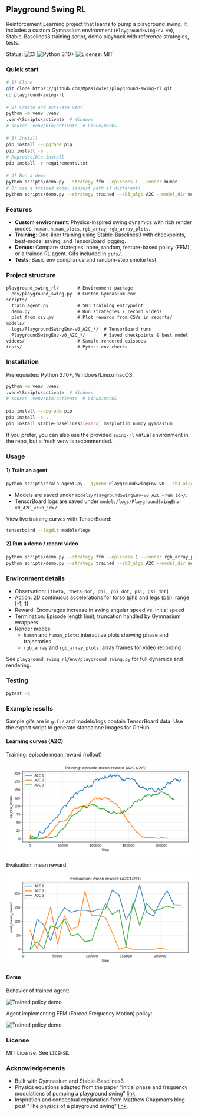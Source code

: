 ## Playground Swing RL

Reinforcement Learning project that learns to pump a playground swing. It includes a custom Gymnasium environment (`PlaygroundSwingEnv-v0`), Stable-Baselines3 training script, demo playback with reference strategies, tests.

Status: ![CI](https://github.com/Mpasiowiec/playground-swing-rl/actions/workflows/ci.yml/badge.svg) ![Python 3.10+](https://img.shields.io/badge/python-3.10%2B-blue) ![License: MIT](https://img.shields.io/badge/License-MIT-yellow.svg)

### Quick start

```bash
# 1) Clone
git clone https://github.com/Mpasiowiec/playground-swing-rl.git
cd playground-swing-rl

# 2) Create and activate venv
python -m venv .venv
.venv\Scripts\activate  # Windows
# source .venv/bin/activate  # Linux/macOS

# 3) Install
pip install --upgrade pip
pip install -e .
# Reproducible install
pip install -r requirements.txt

# 4) Run a demo
python scripts/demo.py --strategy ffm --episodes 1 --render human
# Or use a trained model (adjust path if different)
python scripts/demo.py --strategy trained --sb3_algo A2C --model_dir models\PlaygroundSwingEnv-v0_A2C_1\best_model.zip --render rgb_array_plots --episodes 1 --save gifs/
```

### Features
- **Custom environment**: Physics-inspired swing dynamics with rich render modes: `human`, `human_plots`, `rgb_array`, `rgb_array_plots`.
- **Training**: One-liner training using Stable-Baselines3 with checkpoints, best-model saving, and TensorBoard logging.
- **Demos**: Compare strategies: none, random, feature-based policy (FFM), or a trained RL agent. Gifs included in `gifs/`.
- **Tests**: Basic env compliance and random-step smoke test.

### Project structure
```
playground_swing_rl/       # Environment package
  env/playground_swing.py  # Custom Gymnasium env
scripts/
  train_agent.py           # SB3 training entrypoint
  demo.py                  # Run strategies / record videos
  plot_from_csv.py         # Plot rewards from CSVs in reports/
models/
  logs/PlaygroundSwingEnv-v0_A2C_*/  # TensorBoard runs
  PlaygroundSwingEnv-v0_A2C_*/       # Saved checkpoints & best model
videos/                    # Sample rendered episodes
tests/                     # Pytest env checks
```

### Installation
Prerequisites: Python 3.10+, Windows/Linux/macOS.

```bash
python -m venv .venv
.venv\Scripts\activate  # Windows
# source .venv/bin/activate  # Linux/macOS

pip install --upgrade pip
pip install -e .
pip install stable-baselines3[extra] matplotlib numpy gymnasium
```

If you prefer, you can also use the provided `swing-rl` virtual environment in the repo, but a fresh venv is recommended.

### Usage

#### 1) Train an agent
```bash
python scripts/train_agent.py --gymenv PlaygroundSwingEnv-v0 --sb3_algo A2C
```
- Models are saved under `models/PlaygroundSwingEnv-v0_A2C_<run_id>/`.
- TensorBoard logs are saved under `models/logs/PlaygroundSwingEnv-v0_A2C_<run_id>/`.

View live training curves with TensorBoard:
```bash
tensorboard --logdir models/logs
```

#### 2) Run a demo / record video
```bash
python scripts/demo.py --strategy ffm --episodes 1 --render rgb_array_plots --save videos/
python scripts/demo.py --strategy trained --sb3_algo A2C --model_dir models\PlaygroundSwingEnv-v0_A2C_1\best_model.zip --render rgb_array_plots --episodes 1 --save videos/
```

### Environment details
- Observation: `[theta, theta_dot, phi, phi_dot, psi, psi_dot]`
- Action: 2D continuous accelerations for torso (phi) and legs (psi), range [-1, 1]
- Reward: Encourages increase in swing angular speed vs. initial speed
- Termination: Episode length limit; truncation handled by Gymnasium wrappers
- Render modes:
  - `human` and `human_plots`: interactive plots showing phase and trajectories
  - `rgb_array` and `rgb_array_plots`: array frames for video recording

See `playground_swing_rl/env/playground_swing.py` for full dynamics and rendering.

### Testing
```bash
pytest -q
```

### Example results
Sample gifs are in `gifs/` and models/logs contain TensorBoard data. Use the export script to generate standalone images for GitHub.

#### Learning curves (A2C)

Training: episode mean reward (rollout)

![Training rollout episode mean reward](plots/PlaygroundSwingEnv-v0_A2C_1_rollout_ep_rew_mean.png)

Evaluation: mean reward

![Evaluation mean reward](plots/PlaygroundSwingEnv-v0_A2C_1_eval_mean_reward.png)

#### Demo
Behavior of trained agent:

![Trained policy demo](gifs/trained-video-episode-0.gif)

Agent implementing FFM (Forced Frequency Motion) policy:

![Trained policy demo](gifs/ffm-video-episode-0.gif)

### License
MIT License. See `LICENSE`.

### Acknowledgements
- Built with Gymnasium and Stable-Baselines3.
- Physics equations adapted from the paper “Initial phase and frequency modulations of pumping a playground swing” [link](https://journals.aps.org/pre/pdf/10.1103/PhysRevE.107.044203).
- Inspiration and conceptual explanation from Matthew Chapman’s blog post “The physics of a playground swing” [link](https://zmatt.net/physics-of-a-playground-swing/).
